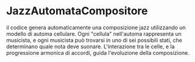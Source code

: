 # JazzAutomataCompositore
il codice genera automaticamente una composizione jazz utilizzando un modello di automa cellulare. Ogni "cellula" nell'automa rappresenta un musicista, e ogni musicista può trovarsi in uno di sei possibili stati, che determinano quale nota deve suonare. L'interazione tra le celle, e la progressione armonica di accordi, guida l'evoluzione della composizione.

